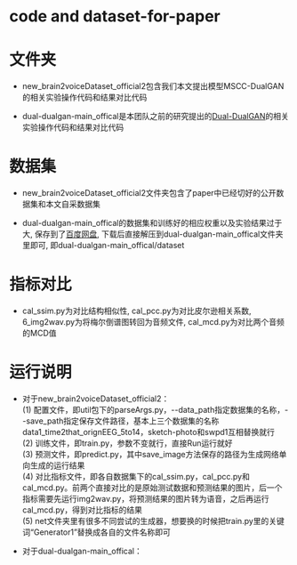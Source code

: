 # code and dataset-for-paper

# 文件夹

* new_brain2voiceDataset_official2包含我们本文提出模型MSCC-DualGAN的相关实验操作代码和结果对比代码

* dual-dualgan-main_offical是本团队之前的研究提出的[Dual-DualGAN](https://github.com/qwe1218088/dual-dualgan)的相关实验操作代码和结果对比代码

# 数据集

* new_brain2voiceDataset_official2文件夹包含了paper中已经切好的公开数据集和本文自采数据集

* dual-dualgan-main_offical的数据集和训练好的相应权重以及实验结果过于大, 保存到了[百度网盘](https://pan.baidu.com/s/17xBNx6JHPrpHGZsjl6EAng?pwd=c8si 
), 下载后直接解压到dual-dualgan-main_offical文件夹里即可, 即dual-dualgan-main_offical/dataset

# 指标对比

* cal_ssim.py为对比结构相似性, cal_pcc.py为对比皮尔逊相关系数, 6_img2wav.py为将梅尔倒谱图转回为音频文件, cal_mcd.py为对比两个音频的MCD值

# 运行说明

* 对于new_brain2voiceDataset_official2：<br>
(1)  配置文件，即util包下的parseArgs.py，--data_path指定数据集的名称，--save_path指定保存文件路径，基本上三个数据集的名称data1_time2that_orignEEG_5to14，sketch-photo和swpd1互相替换就行<br>
(2)  训练文件，即train.py，参数不变就行，直接Run运行就好<br>
(3)  预测文件，即predict.py，其中save_image方法保存的路径为生成网络单向生成的运行结果<br>
(4)  对比指标文件，即各自数据集下的cal_ssim.py，cal_pcc.py和cal_mcd.py。前两个直接对比的是原始测试数据和预测结果的图片，后一个指标需要先运行img2wav.py，将预测结果的图片转为语音，之后再运行cal_mcd.py，得到对比指标的结果<br>
(5)  net文件夹里有很多不同尝试的生成器，想要换的时候把train.py里的关键词“Generator1”替换成各自的文件名称即可<br>

* 对于dual-dualgan-main_offical：<br>
